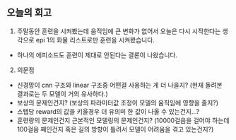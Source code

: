 ## 오늘의 회고
1. 주말동안 훈련을 시켜봤는데 움직임에 큰 변화가 없어서 오늘은 다시 시작한다는 생각으로 epi 1의 화물 리스트로만 훈련을 시켜봤습니다.
  - 하나의 에피소드도 훈련이 제대로 안된다는 결론이 나왔습니다.
2. 의문점
  - 신경망이 cnn 구조와 linear 구조중 어떤걸 사용하는 게 더 나을지? (현재 돌려본 결과로는 두 모델이 거의 유사하다.)
  - 보상의 문제인건지? (보상의 파라미터값 조정이 모델의 움직임에 영향을 줄지?)
  - 스텝당 reward의 값을 키울경우 더 유의미 한 값이 나올 수 있는건지...?
  - 훈련량의 문제인건지 근본적인 모델링의 문제인건지? (10000걸음을 걸어야 하는데 100걸음 째인건지 혹은 길의 방향이 틀려서 모델이 어려움을 겪고 있는건지?)
